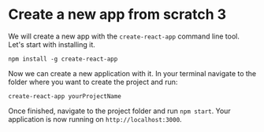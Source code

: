 # Create a new app from scratch 3

We will create a new app with the `create-react-app` command line tool.
Let's start with installing it.

```
npm install -g create-react-app
```

Now we can create a new application with it. In your terminal navigate to the folder where you want to create the project and run:

```
create-react-app yourProjectName
```

Once finished, navigate to the project folder and run `npm start`. Your application is now running on `http://localhost:3000`.
